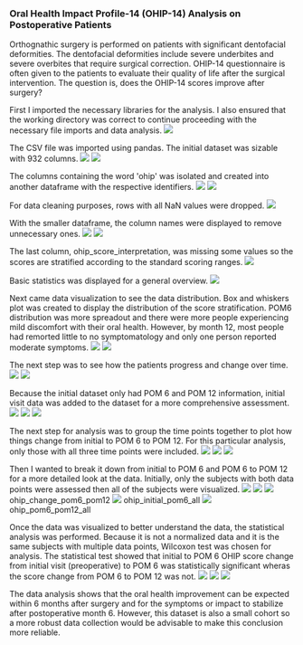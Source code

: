 ### Oral Health Impact Profile-14 (OHIP-14) Analysis on Postoperative Patients
Orthognathic surgery is performed on patients with significant dentofacial deformities. The dentofacial deformities include severe underbites and severe overbites that require surgical correction. OHIP-14 questionnaire is often given to the patients to evaluate their quality of life
after the surgical intervention. The question is, does the OHIP-14 scores improve after surgery? 

First I imported the necessary libraries for the analysis. I also ensured that the working directory was correct to continue proceeding with the necessary file imports and data analysis. 
<img src="imgs/ohip/OHIP_1.PNG?raw=true"/>

The CSV file was imported using pandas. The initial dataset was sizable with 932 columns. 
<img src="imgs/ohip/OHIP_2.PNG?raw=true"/>
<img src="imgs/ohip/OHIP_4.PNG?raw=true"/>

The columns containing the word 'ohip' was isolated and created into another dataframe with the respective identifiers.
<img src="imgs/ohip/OHIP_5.PNG?raw=true"/>
<img src="imgs/ohip/OHIP_6.PNG?raw=true"/>

For data cleaning purposes, rows with all NaN values were dropped. 
<img src="imgs/ohip/OHIP_7.PNG?raw=true"/>

With the smaller dataframe, the column names were displayed to remove unnecessary ones.
<img src="imgs/ohip/OHIP_8.PNG?raw=true"/>
<img src="imgs/ohip/OHIP_9.PNG?raw=true"/>

The last column, ohip_score_interpretation, was missing some values so the scores are stratified according to the standard scoring ranges. 
<img src="imgs/ohip/OHIP_10.PNG?raw=true"/>

Basic statistics was displayed for a general overview. 
<img src="imgs/ohip/OHIP_11.PNG?raw=true"/>

Next came data visualization to see the data distribution. Box and whiskers plot was created to display the distribution of the score stratification. POM6 distribution was more spreadout and there were more people experiencing mild discomfort with their oral health. However, by month 12, most people had remorted little to no symptomatology and only one person reported moderate symptoms. 
<img src="imgs/ohip/OHIP_12.PNG?raw=true"/>
<img src="imgs/ohip/ohip_score_distribution.png?raw=true"/>

The next step was to see how the patients progress and change over time.  
<img src="imgs/ohip/OHIP_13.PNG?raw=true"/>
<img src="imgs/ohip/ohip_change_pom6_pom12.png?raw=true"/>

Because the initial dataset only had POM 6 and POM 12 information, initial visit data was added to the dataset for a more comprehensive assessment. 
<img src="imgs/ohip/OHIP_15.PNG?raw=true"/>
<img src="imgs/ohip/OHIP_16.PNG?raw=true"/>
<img src="imgs/ohip/OHIP_17.PNG?raw=true"/>

The next step for analysis was to group the time points together to plot how things change from initial to POM 6 to POM 12. For this particular analysis, only those with all three time points were included.
<img src="imgs/ohip/OHIP_18.PNG?raw=true"/>
<img src="imgs/ohip/OHIP_19.PNG?raw=true"/>
<img src="imgs/ohip/ohip_score_alltime.png?raw=true"/>

Then I wanted to break it down from initial to POM 6 and POM 6 to POM 12 for a more detailed look at the data. Initially, only the subjects with both data points were assessed then all of the subjects were visualized.
<img src="imgs/ohip/OHIP_20.PNG?raw=true"/>
<img src="imgs/ohip/ohip_pom6_pom12.png?raw=true"/>
<img src="imgs/ohip/OHIP_21.PNG?raw=true"/>
ohip_change_pom6_pom12
<img src="imgs/ohip/OHIP_22.PNG?raw=true"/>
ohip_initial_pom6_all
<img src="imgs/ohip/OHIP_23.PNG?raw=true"/>
ohip_pom6_pom12_all

Once the data was visualized to better understand the data, the statistical analysis was performed. Because it is not a normalized data and it is the same subjects with multiple data points, Wilcoxon test was chosen for analysis. The statistical test showed that initial to POM 6 OHIP score change from initial visit (preoperative) to POM 6 was statistically significant wheras the score change from POM 6 to POM 12 was not. 
<img src="imgs/ohip/OHIP_24.PNG?raw=true"/>
<img src="imgs/ohip/OHIP_25.PNG?raw=true"/>
<img src="imgs/ohip/OHIP_26.PNG?raw=true"/>

The data analysis shows that the oral health improvement can be expected within 6 months after surgery and for the symptoms or impact to stabilize after postoperative month 6. However, this dataset is also a small cohort so a more robust data collection would be advisable to make this conclusion more reliable. 
